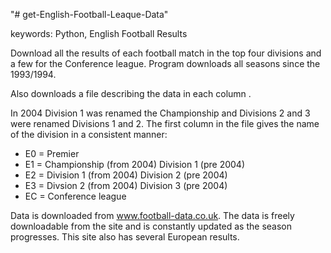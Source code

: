 "# get-English-Football-Leaque-Data" 

keywords: Python, English Football Results

Download all the results of each football match in the top four divisions and a few for the Conference league. Program downloads all seasons since the 1993/1994.

Also downloads a file describing the data in each column
.

In 2004 Division 1 was renamed the Championship and Divisions 2 and 3 were renamed Divisions 1 and 2. The first column in the file gives the name of the division in a consistent manner:

- E0 = Premier
- E1 = Championship (from 2004) Division 1 (pre 2004)
- E2 = Division 1 (from 2004) Division 2 (pre 2004)
- E3 = Divsion 2 (from 2004) Division 3 (pre 2004)  
- EC = Conference league 

Data is downloaded from www.football-data.co.uk. The data is freely downloadable from the site and is constantly updated as the season progresses.  This site also has several European results.

